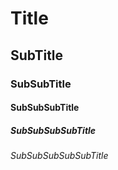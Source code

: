 # Title
## SubTitle
### SubSubTitle
#### SubSubSubTitle
##### SubSubSubSubTitle
###### SubSubSubSubSubTitle
